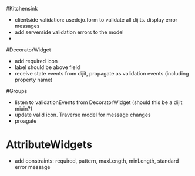 #Kitchensink

- clientside validation: usedojo.form to validate all dijits. display error messages
- add serverside validation errors to the model
- 

#DecoratorWidget

- add required icon
- label should be above field
- receive state events from dijit, propagate as validation events (including property name)


#Groups 

- listen to validationEvents from DecoratorWidget (should this be a dijit mixin?)
- update valid icon. Traverse model for message changes
- proagate 

# AttributeWidgets

- add constraints: required, pattern, maxLength, minLength, standard error message